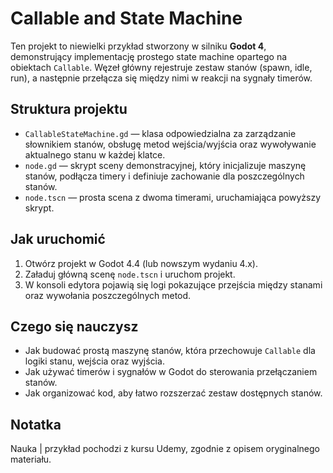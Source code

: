 # Callable and State Machine

Ten projekt to niewielki przykład stworzony w silniku **Godot 4**, demonstrujący implementację prostego state machine opartego na obiektach `Callable`. Węzeł główny rejestruje zestaw stanów (spawn, idle, run), a następnie przełącza się między nimi w reakcji na sygnały timerów.

## Struktura projektu

- `CallableStateMachine.gd` &mdash; klasa odpowiedzialna za zarządzanie słownikiem stanów, obsługę metod wejścia/wyjścia oraz wywoływanie aktualnego stanu w każdej klatce.
- `node.gd` &mdash; skrypt sceny demonstracyjnej, który inicjalizuje maszynę stanów, podłącza timery i definiuje zachowanie dla poszczególnych stanów.
- `node.tscn` &mdash; prosta scena z dwoma timerami, uruchamiająca powyższy skrypt.

## Jak uruchomić

1. Otwórz projekt w Godot 4.4 (lub nowszym wydaniu 4.x).
2. Załaduj główną scenę `node.tscn` i uruchom projekt.
3. W konsoli edytora pojawią się logi pokazujące przejścia między stanami oraz wywołania poszczególnych metod.

## Czego się nauczysz

- Jak budować prostą maszynę stanów, która przechowuje `Callable` dla logiki stanu, wejścia oraz wyjścia.
- Jak używać timerów i sygnałów w Godot do sterowania przełączaniem stanów.
- Jak organizować kod, aby łatwo rozszerzać zestaw dostępnych stanów.

## Notatka

Nauka | przykład pochodzi z kursu Udemy, zgodnie z opisem oryginalnego materiału.
